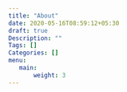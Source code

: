 ```yaml
---
title: "About"
date: 2020-05-16T08:59:12+05:30
draft: true
Description: ""
Tags: []
Categories: []
menu:
   main:
       weight: 3
---
```

